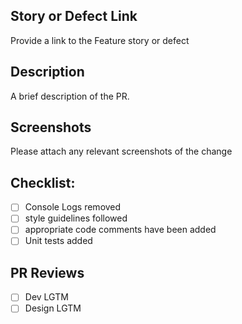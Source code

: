 

## Story or Defect Link

Provide a link to the Feature story or defect

## Description

A brief description of the PR. 

## Screenshots

Please attach any relevant screenshots of the change

## Checklist:

- [ ] Console Logs removed
- [ ] style guidelines followed
- [ ] appropriate code comments have been added
- [ ] Unit tests added 

## PR Reviews

- [ ] Dev LGTM
- [ ] Design LGTM
